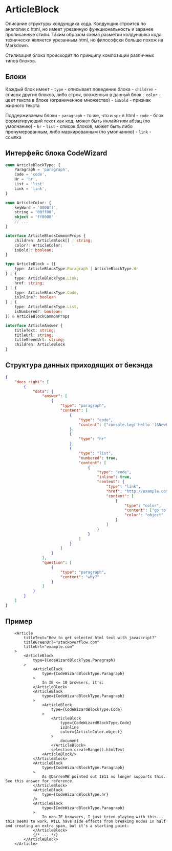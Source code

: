 # ArticleBlock

Описание структуры колдунщика кода. Колдунщик строится по аналогии с html, но имеет урезанную функциональность и заранее прописанные стили. Таким образом схема разметки колдунщика кода технически является урезанным html, но философски больше похож на Markdown.

Стилизация блока происходит по принципу композиции различных типов блоков.

## Блоки

Каждый блок имеет
    - `type` - описывает поведение блока
    - `children` - список других блоков, либо строк, вложенных в данный блок
    - `color` - цвет текста в блоке (ограниченное множество)
    - `isBold` - признак жирного текста

Поддерживаемы блоки
    - `paragraph` - то же, что и `<p>` в html
    - `code` - блок форматирующий текст как код, может быть инлайн или абзац (по умолчанию)
    - `hr`
    - `list` - список блоков, может быть либо пронумерованным, либо маркированным (по умолчанию)
    - `link` - ссылка

## Интерфейс блока CodeWizard

```ts
enum ArticleBlockType: {
    Paragraph = 'paragraph',
    Code = 'code',
    Hr = 'hr',
    List = 'list'
    Link = 'link',
}

enum ArticleColor: {
    keyWord = '0000ff',
    string = '00ff00',
    object = 'ff0000'
    // ...
}

interface ArticleBlockCommonProps {
    children: ArticleBlock[] | string;
    color?: ArticleColor;
    isBold?: boolean;
}

type ArticleBlock = ({
    type: ArticleBlockType.Paragraph | ArticleBlockType.Hr
} | {
    type: ArticleBlockType.Link;
    href: string;
} | {
    type: ArticleBlockType.Code,
    isInline?: boolean
} | {
    type: ArticleBlockType.List,
    isNumbered?: boolean;
}) & ArticleBlockCommonProps

interface ArticleAnswer {
    titleText: string;
    titleUrl: string;
    titleGreenUrl: string;
    children: ArticleBlock
}
```

## Структура данных приходящих от бекэнда

```json
{
    "docs_right": [
        {
            "data": {
                "answer": [
                    {
                        "type": "paragraph",
                        "content": [
                            {
                                "type": "code",
                                "content": ["console.log('Hello ')&NewLine;console.log('World!')"]
                            },
                            {
                                "type": "hr"
                            },
                            {
                                "type": "list",
                                "numbered": true,
                                "content": [
                                    {
                                        "type": "code",
                                        "inline": true,
                                        "content": {
                                            "type": "link",
                                            "href": "http://example.com",
                                            "content": [
                                                {
                                                    "type": "color",
                                                    "content": ["go to example.com"],
                                                    "color": "object"
                                                }
                                            ]
                                        }
                                    }
                                ]
                            }
                        ]
                    }
                ],
                "question": [
                    {
                        "type": "paragraph",
                        "content": "why?"
                    }
                ]
            }
        }
    ]
}
```

## Пример

```tsx
    <Article
        titleText="How to get selected html text with javascript?"
        titleGreenUrl="stackoverflow.com"
        titleUrl="example.com"
    >
        <ArticleBlock
            type={CodeWizardBlockType.Paragraph}
        >
            <ArticleBlock
                type={CodeWizardBlockType.Paragraph}
            >
                In IE <= 10 browsers, it's:
            </ArticleBlock>
            <ArticleBlock
                type={CodeWizardBlockType.Paragraph}
            >
                <ArticleBlock
                    type={CodeWizardBlockType.Code}
                >
                    <ArticleBlock
                        type={CodeWizardBlockType.Code}
                        isInline
                        color={ArticleColor.object}
                    >
                        document
                    </ArticleBlock>
                    selection.createRange().htmlText
                <ArticleBlock/>
            </ArticleBlock>
            <ArticleBlock
                type={CodeWizardBlockType.Paragraph}
            >
                As @DarrenMB pointed out IE11 no longer supports this. See this answer for reference.
            </ArticleBlock>
            <ArticleBlock
                type={CodeWizardBlockType.hr}
            />
            <ArticleBlock
                type={CodeWizardBlockType.Paragraph}
            >
                In non-IE browsers, I just tried playing with this... this seems to work, WILL have side effects from breaking nodes in half and creating an extra span, but it's a starting point:
            </ArticleBlock>
            {/* ... */}
        </ArticleBlock>
    </Article>
```
